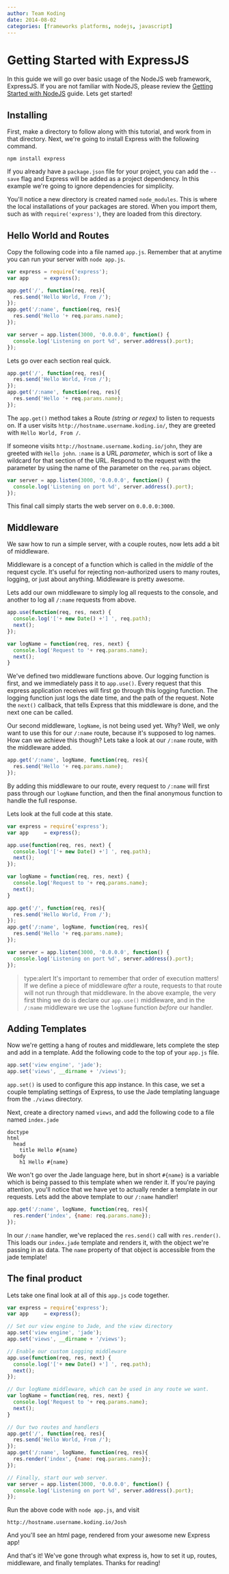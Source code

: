 ```yaml
---
author: Team Koding
date: 2014-08-02
categories: [frameworks platforms, nodejs, javascript]
---
```



# Getting Started with ExpressJS

In this guide we will go over basic usage of the NodeJS web framework,
ExpressJS. If you are not familiar with NodeJS, please review the
[Getting Started with NodeJS][gettingstartednode] guide. Lets get
started!

## Installing

First, make a directory to follow along with this tutorial, and work from
in that directory. Next, we're going to install Express with the
following command.

```
npm install express
```

If you already have a `package.json` file for your project, you can add
the `--save` flag and Express will be added as a project dependency. In
this example we're going to ignore dependencies for simplicity.

You'll notice a new directory is created named `node_modules`. This is
where the local installations of your packages are stored. When you
import them, such as with `require('express')`, they are loaded from this
directory.

## Hello World and Routes

Copy the following code into a file named `app.js`. Remember that at
anytime you can run your server with `node app.js`.

```javascript
var express = require('express');
var app     = express();

app.get('/', function(req, res){
  res.send('Hello World, From /');
});
app.get('/:name', function(req, res){
  res.send('Hello '+ req.params.name);
});

var server = app.listen(3000, '0.0.0.0', function() {
  console.log('Listening on port %d', server.address().port);
});
```

Lets go over each section real quick.

```javascript
app.get('/', function(req, res){
  res.send('Hello World, From /');
});
app.get('/:name', function(req, res){
  res.send('Hello '+ req.params.name);
});
```

The `app.get()` method takes a Route *(string or regex)* to listen to
requests on. If a user visits `http://hostname.username.koding.io/`, they
are greeted with `Hello World, From /`.

If someone visits `http://hostname.username.koding.io/john`, they are
greeted with `Hello john`. `:name` is a URL *parameter*, which is sort of
like a wildcard for that section of the URL. Respond to the request with
the parameter by using the name of the parameter on the `req.params`
object.

```javascript
var server = app.listen(3000, '0.0.0.0', function() {
  console.log('Listening on port %d', server.address().port);
});
```

This final call simply starts the web server on `0.0.0.0:3000`.


## Middleware

We saw how to run a simple server, with a couple routes, now lets add a
bit of middleware.

Middleware is a concept of a function which is called in the *middle* of
the request cycle. It's useful for rejecting non-authorized users to many
routes, logging, or just about anything. Middleware is pretty awesome.

Lets add our own middleware to simply log all requests to the console,
and another to log all `/:name` requests from above.

```javascript
app.use(function(req, res, next) {
  console.log('['+ new Date() +'] ', req.path);
  next();
});

var logName = function(req, res, next) {
  console.log('Request to '+ req.params.name);
  next();
}
```

We've defined two middleware functions above. Our logging function is
first, and we immediately pass it to `app.use()`. Every request that this
express application receives will first go through this logging function.
The logging function just logs the date time, and the path of the
request. Note the `next()` callback, that tells Express that this
middleware is done, and the next one can be called.

Our second middleware, `logName`, is not being used yet. Why? Well, we
only want to use this for our `/:name` route, because it's supposed to
log names. How can we achieve this though? Lets take a look at our
`/:name` route, with the middleware added.

```javascript
app.get('/:name', logName, function(req, res){
  res.send('Hello '+ req.params.name);
});
```

By adding this middleware to our route, every request to `/:name` will
first pass through our `logName` function, and then the final anonymous
function to handle the full response.

Lets look at the full code at this state.

```javascript
var express = require('express');
var app     = express();

app.use(function(req, res, next) {
  console.log('['+ new Date() +'] ', req.path);
  next();
});

var logName = function(req, res, next) {
  console.log('Request to '+ req.params.name);
  next();
}

app.get('/', function(req, res){
  res.send('Hello World, From /');
});
app.get('/:name', logName, function(req, res){
  res.send('Hello '+ req.params.name);
});

var server = app.listen(3000, '0.0.0.0', function() {
  console.log('Listening on port %d', server.address().port);
});
```

> type:alert
> It's important to remember that order of execution matters! If we define a piece of middleware *after* a route, requests to that route will not run through that middleware. In the above example, the very first thing we do is declare our `app.use()` middleware, and in the `/:name` middleware we use the `logName` function *before* our handler.

## Adding Templates

Now we're getting a hang of routes and middleware, lets complete the step
and add in a template. Add the following code to the top of your `app.js`
file.

```javascript
app.set('view engine', 'jade');
app.set('views', __dirname + '/views');
```

`app.set()` is used to configure this app instance. In this case, we set
a couple templating settings of Express, to use the Jade templating
language from the `./views` directory.

Next, create a directory named `views`, and add the following code to a
file named `index.jade`

```jade
doctype
html
  head
    title Hello #{name}
  body
    h1 Hello #{name}
```

We won't go over the Jade language here, but in short `#{name}` is a
variable which is being passed to this template when we render it. If
you're paying attention, you'll notice that we have yet to actually
render a template in our requests. Lets add the above template to our
`/:name` handler!

```javascript
app.get('/:name', logName, function(req, res){
  res.render('index', {name: req.params.name});
});
```

In our `/:name` handler, we've replaced the `res.send()` call with
`res.render()`. This loads our `index.jade` template and renders it, with
the object we're passing in as data. The `name` property of that object
is accessible from the jade template!


## The final product

Lets take one final look at all of this `app.js` code together.

```javascript
var express = require('express');
var app     = express();

// Set our view engine to Jade, and the view directory
app.set('view engine', 'jade');
app.set('views', __dirname + '/views');

// Enable our custom Logging middleware
app.use(function(req, res, next) {
  console.log('['+ new Date() +'] ', req.path);
  next();
});

// Our logName middleware, which can be used in any route we want.
var logName = function(req, res, next) {
  console.log('Request to '+ req.params.name);
  next();
}

// Our two routes and handlers
app.get('/', function(req, res){
  res.send('Hello World, From /');
});
app.get('/:name', logName, function(req, res){
  res.render('index', {name: req.params.name});
});

// Finally, start our web server.
var server = app.listen(3000, '0.0.0.0', function() {
  console.log('Listening on port %d', server.address().port);
});
```

Run the above code with `node app.js`, and visit

```
http://hostname.username.koding.io/Josh
```

And you'll see an html page, rendered from your awesome new Express app!

And that's it! We've gone through what express is, how to set it up,
routes, middleware, and finally templates. Thanks for reading!

[gettingstartednode]: getting-started-nodejs
